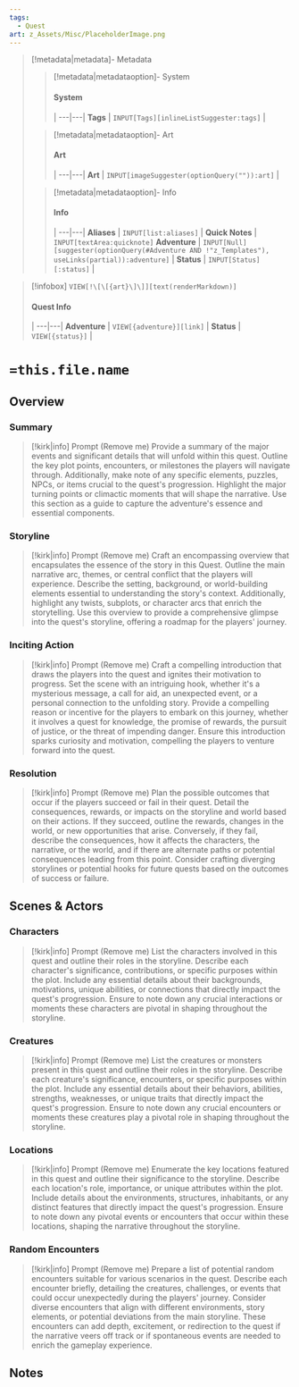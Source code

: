 ```yaml
---
tags:
  - Quest
art: z_Assets/Misc/PlaceholderImage.png
---
```


> [!metadata|metadata]- Metadata 
>> [!metadata|metadataoption]- System
>> #### System
>>  |
>> ---|---|
> **Tags** | `INPUT[Tags][inlineListSuggester:tags]` |
>
>> [!metadata|metadataoption]- Art
>> #### Art
>>  |
>> ---|---|
>> **Art** | `INPUT[imageSuggester(optionQuery("")):art]` |
>
>> [!metadata|metadataoption]- Info
>> #### Info
>>  |
>> ---|---|
>> **Aliases** | `INPUT[list:aliases]` |
>> **Quick Notes** |  `INPUT[textArea:quicknote]`
>> **Adventure** | `INPUT[Null][suggester(optionQuery(#Adventure AND !"z_Templates"), useLinks(partial)):adventure]` |
>> **Status** | `INPUT[Status][:status]` |

> [!infobox]
> `VIEW[!\[\[{art}\]\]][text(renderMarkdown)]`
> #### Quest Info
>  |
> ---|---|
> **Adventure** | `VIEW[{adventure}][link]` |
> **Status** | `VIEW[{status}]` |

# **`=this.file.name`**

## Overview
### Summary

> [!kirk|info] Prompt (Remove me)
> Provide a summary of the major events and significant details that will unfold within this quest. Outline the key plot points, encounters, or milestones the players will navigate through. Additionally, make note of any specific elements, puzzles, NPCs, or items crucial to the quest's progression. Highlight the major turning points or climactic moments that will shape the narrative. Use this section as a guide to capture the adventure's essence and essential components.

### Storyline

> [!kirk|info] Prompt (Remove me)
> Craft an encompassing overview that encapsulates the essence of the story in this Quest. Outline the main narrative arc, themes, or central conflict that the players will experience. Describe the setting, background, or world-building elements essential to understanding the story's context. Additionally, highlight any twists, subplots, or character arcs that enrich the storytelling. Use this overview to provide a comprehensive glimpse into the quest's storyline, offering a roadmap for the players' journey.

### Inciting Action

> [!kirk|info] Prompt (Remove me)
> Craft a compelling introduction that draws the players into the quest and ignites their motivation to progress. Set the scene with an intriguing hook, whether it's a mysterious message, a call for aid, an unexpected event, or a personal connection to the unfolding story. Provide a compelling reason or incentive for the players to embark on this journey, whether it involves a quest for knowledge, the promise of rewards, the pursuit of justice, or the threat of impending danger. Ensure this introduction sparks curiosity and motivation, compelling the players to venture forward into the quest.

### Resolution

> [!kirk|info] Prompt (Remove me)
> Plan the possible outcomes that occur if the players succeed or fail in their quest. Detail the consequences, rewards, or impacts on the storyline and world based on their actions. If they succeed, outline the rewards, changes in the world, or new opportunities that arise. Conversely, if they fail, describe the consequences, how it affects the characters, the narrative, or the world, and if there are alternate paths or potential consequences leading from this point. Consider crafting diverging storylines or potential hooks for future quests based on the outcomes of success or failure.

## Scenes & Actors
### Characters

> [!kirk|info] Prompt (Remove me)
> List the characters involved in this quest and outline their roles in the storyline. Describe each character's significance, contributions, or specific purposes within the plot. Include any essential details about their backgrounds, motivations, unique abilities, or connections that directly impact the quest's progression. Ensure to note down any crucial interactions or moments these characters are pivotal in shaping throughout the storyline.

### Creatures

> [!kirk|info] Prompt (Remove me)
> List the creatures or monsters present in this quest and outline their roles in the storyline. Describe each creature's significance, encounters, or specific purposes within the plot. Include any essential details about their behaviors, abilities, strengths, weaknesses, or unique traits that directly impact the quest's progression. Ensure to note down any crucial encounters or moments these creatures play a pivotal role in shaping throughout the storyline.

### Locations

> [!kirk|info] Prompt (Remove me)
> Enumerate the key locations featured in this quest and outline their significance to the storyline. Describe each location's role, importance, or unique attributes within the plot. Include details about the environments, structures, inhabitants, or any distinct features that directly impact the quest's progression. Ensure to note down any pivotal events or encounters that occur within these locations, shaping the narrative throughout the storyline.

### Random Encounters

> [!kirk|info] Prompt (Remove me)
> Prepare a list of potential random encounters suitable for various scenarios in the quest. Describe each encounter briefly, detailing the creatures, challenges, or events that could occur unexpectedly during the players' journey. Consider diverse encounters that align with different environments, story elements, or potential deviations from the main storyline. These encounters can add depth, excitement, or redirection to the quest if the narrative veers off track or if spontaneous events are needed to enrich the gameplay experience.

## Notes